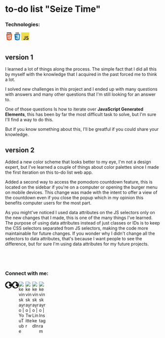 # to-do list "Seize Time"

### Technologies:

<img align="left" alt="HTML5" width="26px" src="https://raw.githubusercontent.com/github/explore/80688e429a7d4ef2fca1e82350fe8e3517d3494d/topics/html/html.png" />
<img align="left" alt="CSS3" width="26px" src="https://raw.githubusercontent.com/github/explore/80688e429a7d4ef2fca1e82350fe8e3517d3494d/topics/css/css.png" />
<img align="left" alt="JavaScript" width="26px" src="https://raw.githubusercontent.com/github/explore/80688e429a7d4ef2fca1e82350fe8e3517d3494d/topics/javascript/javascript.png" />

## <br />


## version 1

I learned a lot of things along the process. The simple fact that I did all this by myself with the knowledge that I acquired in the past forced me to think a lot.

I solved new challenges in this project and I ended up with many questions with answers and many other questions that I'm still looking for an answer to.

One of those questions Is how to iterate over **JavaScript Generated Elements**, this has been by far the most difficult task to solve, but I'm sure I'll find a way to do this.

But if you know something about this, I'll be greatful if you could share your knowledge.

## version 2

Added a new color scheme that looks better to my eye, I'm not a design expert, but I've learned a couple of things about color palettes since I made the first iteration on this to-do list web app.

Added a second way to access the pomodoro countdown feature, this is located on the sidebar if you're on a computer or opening the burger menu on mobile devices. This change was made with the intent to offer a view of the countdown even if you close the popup which in my opinion this benefits computer users for the most part.

As you might've noticed I used data attributes on the JS selectors only on the new changes that I made, this is one of the many things I've learned. The purpose of using data attributes instead of just classes or IDs is to keep the CSS selectors separated from JS selectors, making the code more maintainable for future changes. If you wonder why I didn't change all the selectors to data attributes, that's because I want people to see the difference, but for sure I'm using data attributes for my future projects.

## <br />

### Connect with me:

[<img align="left" alt="kevinskayro.co" width="22px" src="https://raw.githubusercontent.com/iconic/open-iconic/master/svg/globe.svg" />][portfolio]
[<img align="left" alt="kevinskayro.com" width="22px" src="https://raw.githubusercontent.com/iconic/open-iconic/master/svg/globe.svg" />][website]
[<img align="left" alt="kevinskayro | YouTube" width="22px" src="https://cdn.jsdelivr.net/npm/simple-icons@v3/icons/youtube.svg" />][youtube]
[<img align="left" alt="kevinskayro | Twitter" width="22px" src="https://cdn.jsdelivr.net/npm/simple-icons@v3/icons/twitter.svg" />][twitter]
[<img align="left" alt="kevinskayro | LinkedIn" width="22px" src="https://cdn.jsdelivr.net/npm/simple-icons@v3/icons/linkedin.svg" />][linkedin]
[<img align="left" alt="kevinskayro | Instagram" width="22px" src="https://cdn.jsdelivr.net/npm/simple-icons@v3/icons/instagram.svg" />][instagram]

[website]: https://kevinskayro.com/
[portfolio]: https://kevinskayro.co/
[twitter]: https://twitter.com/Kevinskayro
[youtube]: https://www.youtube.com/channel/UC4SZMSA6juTx9aCCCsu-0iw
[instagram]: https://www.instagram.com/kevinskayro_journey/
[linkedin]: https://www.linkedin.com/in/kevin-castro-5b8252170/
